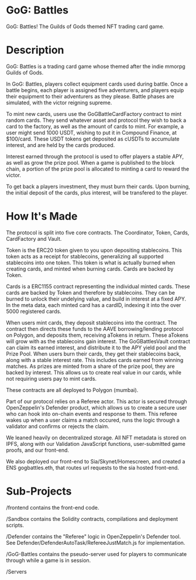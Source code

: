 # GoG: Battles

GoG: Battles! The Guilds of Gods themed NFT trading card game.

# Description

GoG: Battles is a trading card game whose themed after the indie mmorpg Guilds of Gods.

In GoG: Battles, players collect equipment cards used during battle. Once a battle begins, each player is assigned five adventurers, and players equip their equipment to their adventurers as they please. Battle phases are simulated, with the victor reigning supreme.

To mint new cards, users use the GoGBattleCardFactory contract to mint random cards. They send whatever asset and protocol they wish to back a card to the factory, as well as the amount of cards to mint. For example, a user might send 1000 USDT, wishing to put it in Compound Finance, at $100/card. These USDT tokens get deposited as cUSDTs to accumulate interest, and are held by the cards produced. 

Interest earned through the protocol is used to offer players a stable APY, as well as grow the prize pool. When a game is published to the block chain, a portion of the prize pool is allocated to minting a card to reward the victor.

To get back a players investment, they must burn their cards. Upon burning, the initial deposit of the cards, plus interest, will be transfered to the player.

# How It's Made

The protocol is split into five core contracts. The Coordinator, Token, Cards, CardFactory and Vault.

Token is the ERC20 token given to you upon depositing stablecoins. This token acts as a receipt for stablecoins, generalizing all supported stablecoins into one token. This token is what is actually burned when creating cards, and minted when burning cards. Cards are backed by Token.

Cards is a ERC1155 contract representing the individual minted cards. These cards are backed by Token and therefore by stablecoins. They can be burned to unlock their undelying value, and build in interest at a fixed APY. In the meta data, each minted card has a cardID, indexing it into the over 5000 registered cards. 

When users mint cards, they deposit stablecoins into the contract. The contract then directs these funds to the AAVE borrowing/lending protocol on Polygon, and deposits them, receiving aTokens in return. These aTokens will grow with as the stablecoins gain interest. The GoGBattlesVault contract can claim its earned interest, and distribute it to the APY yield pool and the Prize Pool. When users burn their cards, they get their stablecoins back, along with a stable interest rate. This includes cards earned from winning matches. As prizes are minted from a share of the prize pool, they are backed by interest. This allows us to create real value in our cards, while not requiring users pay to mint cards.

These contracts are all deployed to Polygon (mumbai).

Part of our protocol relies on a Referee actor. This actor is secured through OpenZeppelin's Defender product, which allows us to create a secure user who can hook into on-chain events and response to them. This referee wakes up when a user claims a match occured, runs the logic through a validator and confirms or rejects the claim.

We leaned heavily on decentralized storage. All NFT metadata is stored on IPFS, along with our Validation JavaScript functions, user-submitted game proofs, and our front-end.

We also deployed our front-end to Sia/Skynet/Homescreen, and created a ENS gogbattles.eth, that routes url requests to the sia hosted front-end.

# Sub-Projects

/frontend contains the front-end code.

/Sandbox contains the Solidity contracts, compilations and deployment scripts. 

/Defender contains the "Referee" logic in OpenZeppelin's Defender tool. See Defender/DefenderAutoTask/RefereeJustMatch.js for implementation.

/GoG-Battles contains the pseudo-server used for players to communicate through while a game is in session.

/Servers